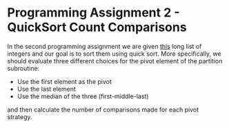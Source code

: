 # Programming Assignment 2 - QuickSort Count Comparisons

In the second programming assignment we are given [this](https://github.com/rjayswal-pythonista/Algorithms/blob/master/Quicksort_count_comparisons/input.txt) long list of integers and our goal is to sort them using quick sort. More specifically, we should evaluate three different choices for the pivot element of the partition subroutine:

   * Use the first element as the pivot
   * Use the last element
   * Use the median of the three (first-middle-last)

and then calculate the number of comparisons made for each pivot strategy.
